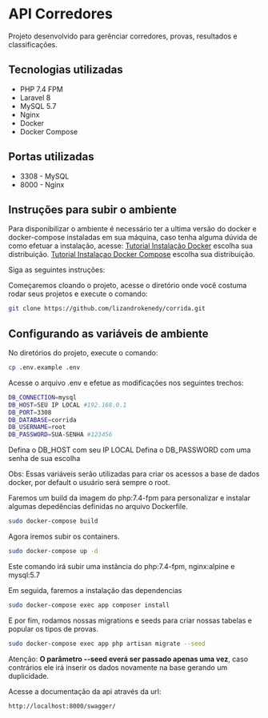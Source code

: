 # API Corredores

Projeto desenvolvido para gerênciar corredores, provas, resultados e classificações.

## Tecnologias utilizadas

- PHP 7.4 FPM
- Laravel 8
- MySQL 5.7
- Nginx
- Docker
- Docker Compose

## Portas utilizadas

- 3308 - MySQL
- 8000 - Nginx

## Instruções para subir o ambiente

Para disponibilizar o ambiente é necessário ter a ultima versão do docker e docker-compose instaladas em sua máquina, caso tenha alguma dúvida de como efetuar a instalação, acesse:
[Tutorial Instalação Docker](https://docs.docker.com/engine/install/) escolha sua distribuição.
[Tutorial Instalaçao Docker Compose](https://docs.docker.com/compose/install/) escolha sua distribuição.

Siga as seguintes instruções:

Começaremos cloando o projeto, acesse o diretório onde você costuma rodar seus projetos e execute o comando:

```bash
git clone https://github.com/lizandrokenedy/corrida.git
```

## Configurando as variáveis de ambiente

No diretórios do projeto, execute o comando:

```bash
cp .env.example .env
```

Acesse o arquivo .env e efetue as modificações nos seguintes trechos:

```bash
DB_CONNECTION=mysql
DB_HOST=SEU IP LOCAL #192.168.0.1
DB_PORT=3308
DB_DATABASE=corrida
DB_USERNAME=root
DB_PASSWORD=SUA-SENHA #123456
```

Defina o DB_HOST com seu IP LOCAL
Defina o DB_PASSWORD com uma senha de sua escolha

Obs: Essas variáveis serão utilizadas para criar os acessos a base de dados docker, por default o usuário será sempre o root.

Faremos um build da imagem do php:7.4-fpm para personalizar e instalar algumas depedências definidas no arquivo Dockerfile.

```bash
sudo docker-compose build
```

Agora iremos subir os containers.

```bash
sudo docker-compose up -d
```

Este comando irá subir uma instância do php:7.4-fpm, nginx:alpine e mysql:5.7

Em seguida, faremos a instalação das dependencias

```bash
sudo docker-compose exec app composer install
```

E por fim, rodamos nossas migrations e seeds para criar nossas tabelas e popular os tipos de provas.

```bash
sudo docker-compose exec app php artisan migrate --seed
```

Atenção: **O parâmetro --seed everá ser passado apenas uma vez**, caso contrários ele irá inserir os dados novamente na base gerando um duplicidade.

Acesse a documentação da api através da url:

```text
http://localhost:8000/swagger/
```
